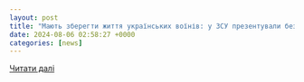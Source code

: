 ```yaml
---
layout: post
title: "Мають зберегти життя українських воїнів: у ЗСУ презентували безпілотні системи вітчизняного виробництва."
date: 2024-08-06 02:58:27 +0000
categories: [news]
---
```


[Читати далі](https://uazmi.org/news/post/08e723029cffadf3bcb6b175e4e0534f)
